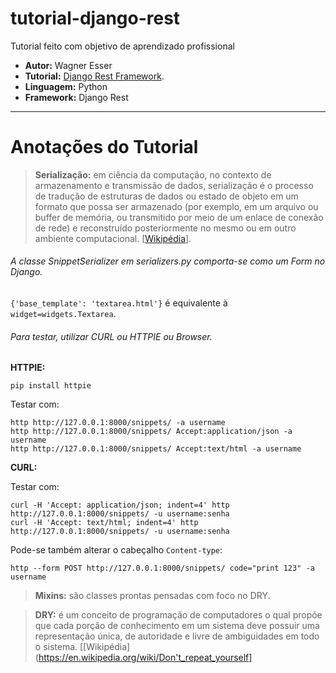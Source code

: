 # tutorial-django-rest

Tutorial feito com objetivo de aprendizado profissional

* **Autor:** Wagner Esser
* **Tutorial:** [Django Rest Framework](http://www.django-rest-framework.org/tutorial/1-serialization/#tutorial-1-serialization).
* **Linguagem:** Python
* **Framework:** Django Rest

---
# Anotações do Tutorial

> **Serialização:** em ciência da computação, no contexto de armazenamento e transmissão de dados, serialização é o processo de tradução de estruturas de dados ou estado de objeto em um formato que possa ser armazenado (por exemplo, em um arquivo ou buffer de memória, ou transmitido por meio de um enlace de conexão de rede) e reconstruído posteriormente no mesmo ou em outro ambiente computacional. [[Wikipédia](https://pt.wikipedia.org/wiki/Serializa%C3%A7%C3%A3o)].

###### A classe *SnippetSerializer* em *serializers.py* comporta-se como um *Form* no Django.

`{'base_template': 'textarea.html'}` é equivalente à `widget=widgets.Textarea`.

###### Para testar, utilizar CURL ou HTTPIE ou Browser.
**HTTPIE:**

`pip install httpie`

Testar com:
```
http http://127.0.0.1:8000/snippets/ -a username
http http://127.0.0.1:8000/snippets/ Accept:application/json -a username
http http://127.0.0.1:8000/snippets/ Accept:text/html -a username
```

**CURL:**

Testar com:
```
curl -H 'Accept: application/json; indent=4' http http://127.0.0.1:8000/snippets/ -u username:senha
curl -H 'Accept: text/html; indent=4' http http://127.0.0.1:8000/snippets/ -u username:senha
```

Pode-se também alterar o cabeçalho `Content-type`:

```
http --form POST http://127.0.0.1:8000/snippets/ code="print 123" -a username
```

> **Mixins:** são classes prontas pensadas com foco no DRY.

> **DRY:** é um conceito de programação de computadores o qual propõe que cada porção de conhecimento em um sistema deve possuir uma representação única, de autoridade e livre de ambiguidades em todo o sistema. [[Wikipédia](https://en.wikipedia.org/wiki/Don't_repeat_yourself]